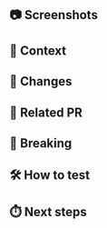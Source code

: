 ## :camera: Screenshots
<!-- Show us what you've changed, we love images. -->

## :page_facing_up: Context
<!-- Why did you change something? Is there an [issue](https://github.com/Rishit-dagli/Transformer-in-Transformer/issues) to link here? Or an external link? -->

## :pencil: Changes
<!-- Which code did you change? How? -->

## :paperclip: Related PR
<!-- PR that blocks this one, or the ones blocked by this PR -->

## :no_entry_sign: Breaking
<!-- Is there something breaking the API? Any class or method signature changed? -->

## :hammer_and_wrench: How to test
<!-- Is there a special case to test your changes? -->

## :stopwatch: Next steps
<!-- Do we have to plan something else after the merge? -->

